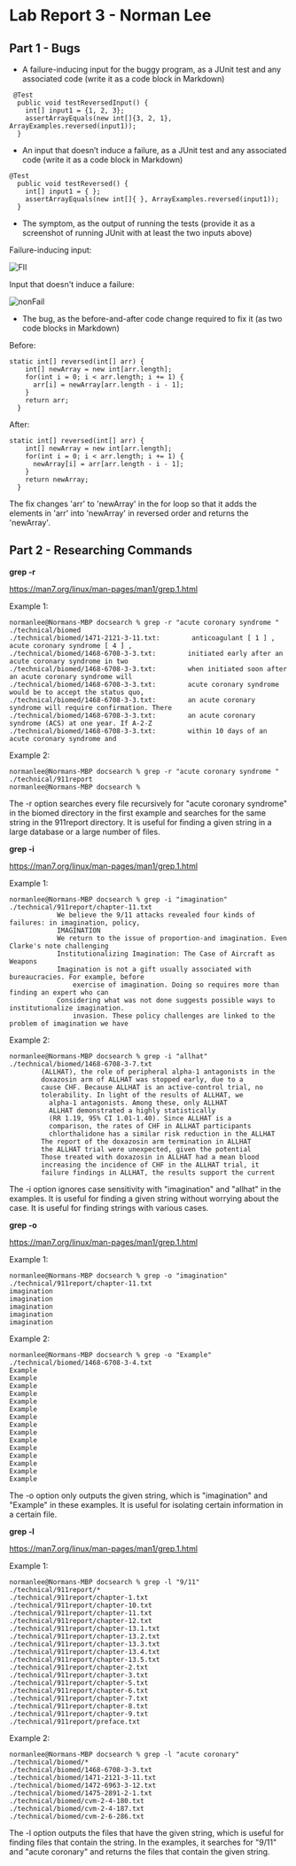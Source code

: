 # Lab Report 3 - Norman Lee

## Part 1 - Bugs

* A failure-inducing input for the buggy program, as a JUnit test and any associated code (write it as a code block in Markdown)

```
 @Test
  public void testReversedInput() {
    int[] input1 = {1, 2, 3};
    assertArrayEquals(new int[]{3, 2, 1}, ArrayExamples.reversed(input1));
  }
```

* An input that doesn’t induce a failure, as a JUnit test and any associated code (write it as a code block in Markdown)

```
@Test
  public void testReversed() {
    int[] input1 = { };
    assertArrayEquals(new int[]{ }, ArrayExamples.reversed(input1));
  }
```

* The symptom, as the output of running the tests (provide it as a screenshot of running JUnit with at least the two inputs above)

Failure-inducing input:

![FII](lab3ss2.png)

Input that doesn't induce a failure:

![nonFail](lab3ss1.png)

* The bug, as the before-and-after code change required to fix it (as two code blocks in Markdown)

Before:
```
static int[] reversed(int[] arr) {
    int[] newArray = new int[arr.length];
    for(int i = 0; i < arr.length; i += 1) {
      arr[i] = newArray[arr.length - i - 1];
    }
    return arr;
  }
```

After:
```
static int[] reversed(int[] arr) {
    int[] newArray = new int[arr.length];
    for(int i = 0; i < arr.length; i += 1) {
      newArray[i] = arr[arr.length - i - 1];
    }
    return newArray;
  }
```

The fix changes 'arr' to 'newArray' in the for loop so that it adds the elements in 'arr' into 'newArray' in reversed order and returns the 'newArray'.


## Part 2 - Researching Commands

**grep -r**

https://man7.org/linux/man-pages/man1/grep.1.html

Example 1:
```
normanlee@Normans-MBP docsearch % grep -r "acute coronary syndrome " ./technical/biomed
./technical/biomed/1471-2121-3-11.txt:        anticoagulant [ 1 ] , acute coronary syndrome [ 4 ] ,
./technical/biomed/1468-6708-3-3.txt:        initiated early after an acute coronary syndrome in two
./technical/biomed/1468-6708-3-3.txt:        when initiated soon after an acute coronary syndrome will
./technical/biomed/1468-6708-3-3.txt:        acute coronary syndrome would be to accept the status quo,
./technical/biomed/1468-6708-3-3.txt:        an acute coronary syndrome will require confirmation. There
./technical/biomed/1468-6708-3-3.txt:        an acute coronary syndrome (ACS) at one year. If A-2-Z
./technical/biomed/1468-6708-3-3.txt:        within 10 days of an acute coronary syndrome and
```

Example 2:
```
normanlee@Normans-MBP docsearch % grep -r "acute coronary syndrome " ./technical/911report
normanlee@Normans-MBP docsearch % 
```

The -r option searches every file recursively for "acute coronary syndrome" in the biomed directory in the first example and searches for the same string in the 911report directory. It is useful for finding a given string in a large database or a large number of files.


**grep -i**

https://man7.org/linux/man-pages/man1/grep.1.html

Example 1:
```
normanlee@Normans-MBP docsearch % grep -i "imagination" ./technical/911report/chapter-11.txt
            We believe the 9/11 attacks revealed four kinds of failures: in imagination, policy,
            IMAGINATION 
            We return to the issue of proportion-and imagination. Even Clarke's note challenging
            Institutionalizing Imagination: The Case of Aircraft as Weapons
            Imagination is not a gift usually associated with bureaucracies. For example, before
                exercise of imagination. Doing so requires more than finding an expert who can
            Considering what was not done suggests possible ways to institutionalize imagination.
                invasion. These policy challenges are linked to the problem of imagination we have
```

Example 2:
```
normanlee@Normans-MBP docsearch % grep -i "allhat" ./technical/biomed/1468-6708-3-7.txt
        (ALLHAT), the role of peripheral alpha-1 antagonists in the
        doxazosin arm of ALLHAT was stopped early, due to a
        cause CHF. Because ALLHAT is an active-control trial, no
        tolerability. In light of the results of ALLHAT, we
          alpha-1 antagonists. Among these, only ALLHAT
          ALLHAT demonstrated a highly statistically
          (RR 1.19, 95% CI 1.01-1.40). Since ALLHAT is a
          comparison, the rates of CHF in ALLHAT participants
          chlorthalidone has a similar risk reduction in the ALLHAT
        The report of the doxazosin arm termination in ALLHAT
        the ALLHAT trial were unexpected, given the potential
        Those treated with doxazosin in ALLHAT had a mean blood
        increasing the incidence of CHF in the ALLHAT trial, it
        failure findings in ALLHAT, the results support the current
```
The -i option ignores case sensitivity with "imagination" and "allhat" in the examples. It is useful for finding a given string without worrying about the case. It is useful for finding strings with various cases. 

**grep -o**

https://man7.org/linux/man-pages/man1/grep.1.html

Example 1:
```
normanlee@Normans-MBP docsearch % grep -o "imagination" ./technical/911report/chapter-11.txt
imagination
imagination
imagination
imagination
imagination
```

Example 2:
```
normanlee@Normans-MBP docsearch % grep -o "Example" ./technical/biomed/1468-6708-3-4.txt
Example
Example
Example
Example
Example
Example
Example
Example
Example
Example
Example
Example
Example
Example
Example
```

The -o option only outputs the given string, which is "imagination" and "Example" in these examples. It is useful for isolating certain information in a certain file.

**grep -l**

https://man7.org/linux/man-pages/man1/grep.1.html

Example 1:
```
normanlee@Normans-MBP docsearch % grep -l "9/11" ./technical/911report/*
./technical/911report/chapter-1.txt
./technical/911report/chapter-10.txt
./technical/911report/chapter-11.txt
./technical/911report/chapter-12.txt
./technical/911report/chapter-13.1.txt
./technical/911report/chapter-13.2.txt
./technical/911report/chapter-13.3.txt
./technical/911report/chapter-13.4.txt
./technical/911report/chapter-13.5.txt
./technical/911report/chapter-2.txt
./technical/911report/chapter-3.txt
./technical/911report/chapter-5.txt
./technical/911report/chapter-6.txt
./technical/911report/chapter-7.txt
./technical/911report/chapter-8.txt
./technical/911report/chapter-9.txt
./technical/911report/preface.txt
```

Example 2:
```
normanlee@Normans-MBP docsearch % grep -l "acute coronary" ./technical/biomed/*
./technical/biomed/1468-6708-3-3.txt
./technical/biomed/1471-2121-3-11.txt
./technical/biomed/1472-6963-3-12.txt
./technical/biomed/1475-2891-2-1.txt
./technical/biomed/cvm-2-4-180.txt
./technical/biomed/cvm-2-4-187.txt
./technical/biomed/cvm-2-6-286.txt
```

The -l option outputs the files that have the given string, which is useful for finding files that contain the string. In the examples, it searches for "9/11" and "acute coronary" and returns the files that contain the given string.
